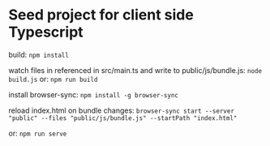 # Seed project for client side Typescript

build:
`npm install`
  
watch files in referenced in src/main.ts and write to public/js/bundle.js:
  `node build.js`
or:
   `npm run build`

install browser-sync:
  `npm install -g browser-sync`

reload index.html on bundle changes:
  `browser-sync start --server "public" --files "public/js/bundle.js" --startPath "index.html"`
  
or:
  `npm run serve`
